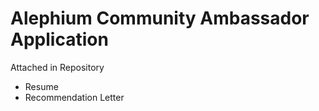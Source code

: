 # Alephium Community Ambassador Application

Attached in Repository
- Resume
- Recommendation Letter

